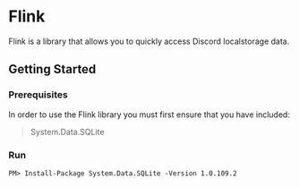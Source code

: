 # Flink

Flink is a library that allows you to quickly access Discord localstorage data.

## Getting Started

### Prerequisites

In order to use the Flink library you must first ensure that you have included:

> System.Data.SQLite

### Run

```
PM> Install-Package System.Data.SQLite -Version 1.0.109.2
```
